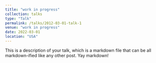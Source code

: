```yaml
---
title: "work in progress"
collection: talks
type: "Talk"
permalink: /talks/2012-03-01-talk-1
venue: "work in progress"
date: 2022-03-01
location: "USA"
---
```


This is a description of your talk, which is a markdown file that can be all markdown-ified like any other post. Yay markdown!
